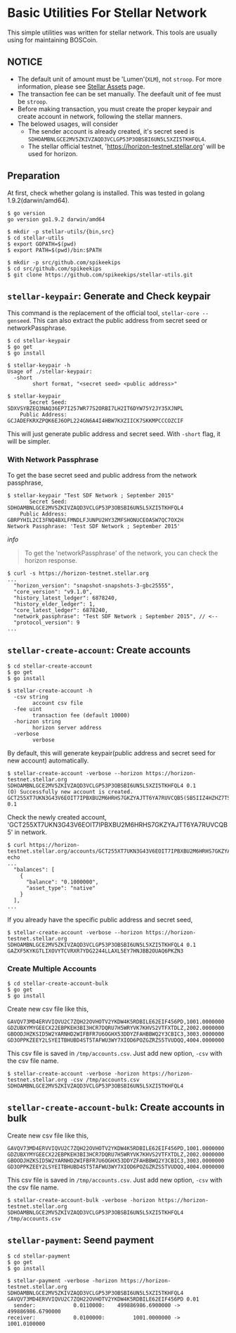 # Basic Utilities For Stellar Network

This simple utilities was written for stellar network. This tools are usually using for maintaining BOSCoin.

## NOTICE

* The default unit of amount must be 'Lumen'(`XLM`), not `stroop`. For more information, please see [Stellar Assets](https://www.stellar.org/developers/guides/concepts/assets.html#one-stroop-multiple-stroops) page.
* The transaction fee can be set manually. The deefault unit of fee must be `stroop`.
* Before making transaction, you must create the proper keypair and create account in network, following the stellar manners.
* The belowed usages, will consider
    * The sender account is already created, it's secret seed is `SDHOAMBNLGCE2MV5ZKIVZAQD3VCLGP53P3OBSBI6UN5L5XZI5TKHFQL4`.
    * The stellar official testnet, 'https://horizon-testnet.stellar.org' will be used for horizon.


## Preparation
At first, check whether golang is installed. This was tested in golang 1.9.2(darwin/amd64).

```
$ go version
go version go1.9.2 darwin/amd64
```

```
$ mkdir -p stellar-utils/{bin,src}
$ cd stellar-utils
$ export GOPATH=$(pwd)
$ export PATH=$(pwd)/bin:$PATH

$ mkdir -p src/github.com/spikeekips
$ cd src/github.com/spikeekips
$ git clone https://github.com/spikeekips/stellar-utils.git
```


## `stellar-keypair`: Generate and Check keypair

This command is the replacement of the official tool, `stellar-core --genseed`. This can also extract the public address from secret seed or networkPassphrase.

```
$ cd stellar-keypair
$ go get
$ go install
```

```
$ stellar-keypair -h
Usage of ./stellar-keypair:
  -short
    	short format, "<secret seed> <public address>"
```

```
$ stellar-keypair
       Secret Seed: SDXVSYBZEQ3NAQ36EP7I257WR77S2ORBI7LH2IT6DYW75Y2JY35XJNPL
    Public Address: GCJADEFKRXZPQK6EJ6OPL224GN6A4I4HBW7KXZIICK7SKKMPCCCOZCIF
```
This will just generate public address and secret seed. With `-short` flag, it will be simpler.


### With Network Passphrase

To get the base secret seed and public address from the network passphrase,

```
$ stellar-keypair "Test SDF Network ; September 2015"
       Secret Seed: SDHOAMBNLGCE2MV5ZKIVZAQD3VCLGP53P3OBSBI6UN5L5XZI5TKHFQL4
    Public Address: GBRPYHIL2CI3FNQ4BXLFMNDLFJUNPU2HY3ZMFSHONUCEOASW7QC7OX2H
Network Passphrase: 'Test SDF Network ; September 2015'
```

*info*

> To get the 'networkPassphrase' of the network, you can check the horizon response.
```
$ curl -s https://horizon-testnet.stellar.org
...
  "horizon_version": "snapshot-snapshots-3-gbc25555",
  "core_version": "v9.1.0",
  "history_latest_ledger": 6878240,
  "history_elder_ledger": 1,
  "core_latest_ledger": 6878240,
  "network_passphrase": "Test SDF Network ; September 2015", // <--
  "protocol_version": 9
...
```

## `stellar-create-account`: Create accounts

```
$ cd stellar-create-account
$ go get
$ go install
```

```
$ stellar-create-account -h
  -csv string
    	account csv file
  -fee uint
    	transaction fee (default 10000)
  -horizon string
    	horizon server address
  -verbose
    	verbose
```

By default, this will generate keypair(public address and secret seed for new account) automatically.
```
$ stellar-create-account -verbose --horizon https://horizon-testnet.stellar.org SDHOAMBNLGCE2MV5ZKIVZAQD3VCLGP53P3OBSBI6UN5L5XZI5TKHFQL4 0.1
(O) Successfully new account is created. GCT255XT7UKN3G43V6EOIT7IPBXBU2M6HRHS7GKZYAJTT6YA7RUVCQB5(SB5IIZ4HZHZ7TSNCGG4EBMXF5LHX7ULT2Z3LQEPCAE43GJK7RAJFFMIZ), 0.1
```

Check the newly created account, 'GCT255XT7UKN3G43V6EOIT7IPBXBU2M6HRHS7GKZYAJTT6YA7RUVCQB5' in network.
```
$ curl https://horizon-testnet.stellar.org/accounts/GCT255XT7UKN3G43V6EOIT7IPBXBU2M6HRHS7GKZYAJTT6YA7RUVCQB5; echo
...
  "balances": [
    {
      "balance": "0.1000000",
      "asset_type": "native"
    }
  ],
...
````

If you already have the specific public address and secret seed,
```
$ stellar-create-account -verbose --horizon https://horizon-testnet.stellar.org SDHOAMBNLGCE2MV5ZKIVZAQD3VCLGP53P3OBSBI6UN5L5XZI5TKHFQL4 0.1 GAZXF5KYKGTLIXOVYTCVRXR7YDG2244LLAXL5EY7HNJBB2OUAQ6PKZN3
```

### Create Multiple Accounts

```
$ cd stellar-create-account-bulk
$ go get
$ go install
```

Create new csv file like this,
```
GAVQV73MD4ERVVIQVU2C7ZQH22OVHOTV2YKDW4K5RDBILE62EIF456PD,1001.0000000
GDZUBXYMYGEECX22EBPKEH3BI3HCR7DQRU7H5WRYVK7KHVS2VTFXTDLZ,2002.0000000
GBOODJHZKSID5W2YARNHD2WIFBFR7U6OGHX53DDYZFAHBBWQ2Y3CBIC3,3003.0000000
GD3OPPKZEEY2LSYEITBHUBD4ST5TAFWU3WY7XIOD6POZGZRZS5TVUDQQ,4004.0000000
```

This csv file is saved in `/tmp/accounts.csv`. Just add new option, `-csv` with the csv file name.
```
$ stellar-create-account -verbose -horizon https://horizon-testnet.stellar.org -csv /tmp/accounts.csv SDHOAMBNLGCE2MV5ZKIVZAQD3VCLGP53P3OBSBI6UN5L5XZI5TKHFQL4
```

## `stellar-create-account-bulk`: Create accounts in bulk

Create new csv file like this,
```
GAVQV73MD4ERVVIQVU2C7ZQH22OVHOTV2YKDW4K5RDBILE62EIF456PD,1001.0000000
GDZUBXYMYGEECX22EBPKEH3BI3HCR7DQRU7H5WRYVK7KHVS2VTFXTDLZ,2002.0000000
GBOODJHZKSID5W2YARNHD2WIFBFR7U6OGHX53DDYZFAHBBWQ2Y3CBIC3,3003.0000000
GD3OPPKZEEY2LSYEITBHUBD4ST5TAFWU3WY7XIOD6POZGZRZS5TVUDQQ,4004.0000000
```

This csv file is saved in `/tmp/accounts.csv`. Just add new option, `-csv` with the csv file name.
```
$ stellar-create-account-bulk -verbose -horizon https://horizon-testnet.stellar.org SDHOAMBNLGCE2MV5ZKIVZAQD3VCLGP53P3OBSBI6UN5L5XZI5TKHFQL4 /tmp/accounts.csv
```

## `stellar-payment`: Seend payment

```
$ cd stellar-payment
$ go get
$ go install
```

```
$ stellar-payment -verbose -horizon https://horizon-testnet.stellar.org SDHOAMBNLGCE2MV5ZKIVZAQD3VCLGP53P3OBSBI6UN5L5XZI5TKHFQL4 GAVQV73MD4ERVVIQVU2C7ZQH22OVHOTV2YKDW4K5RDBILE62EIF456PD 0.01
  sender:            0.0110000:    499886986.6900000 ->    499886986.6790000
receiver:            0.0100000:         1001.0000000 ->         1001.0100000
```
